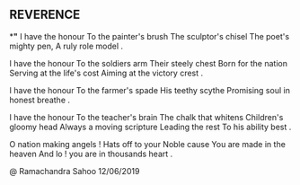 ## REVERENCE
***"**
I have the honour
To the painter's brush
The sculptor's chisel
The poet's mighty pen,
A ruly role model .

I have the honour
To the soldiers arm
Their steely chest
Born for the nation
Serving at the life's cost
Aiming at the victory crest .

I have the honour
To the farmer's spade
His teethy scythe
Promising soul in honest breathe .

I have the honour
To the teacher's brain
The chalk that whitens
Children's gloomy head
Always a moving scripture
Leading the rest
To his ability best .

O nation making angels !
Hats off to your Noble cause
You are made in the heaven
And lo ! you are in thousands heart .

@ Ramachandra Sahoo
12/06/2019
